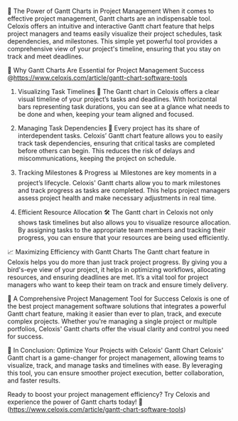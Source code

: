 🚀 The Power of Gantt Charts in Project Management
When it comes to effective project management, Gantt charts are an indispensable tool. Celoxis offers an intuitive and interactive Gantt chart feature that helps project managers and teams easily visualize their project schedules, task dependencies, and milestones. This simple yet powerful tool provides a comprehensive view of your project's timeline, ensuring that you stay on track and meet deadlines.

🌟 Why Gantt Charts Are Essential for Project Management Success @https://www.celoxis.com/article/gantt-chart-software-tools
1. Visualizing Task Timelines 📅
The Gantt chart in Celoxis offers a clear visual timeline of your project’s tasks and deadlines. With horizontal bars representing task durations, you can see at a glance what needs to be done and when, keeping your team aligned and focused.

2. Managing Task Dependencies 🔄
Every project has its share of interdependent tasks. Celoxis’ Gantt chart feature allows you to easily track task dependencies, ensuring that critical tasks are completed before others can begin. This reduces the risk of delays and miscommunications, keeping the project on schedule.

3. Tracking Milestones & Progress 📊
Milestones are key moments in a project’s lifecycle. Celoxis' Gantt charts allow you to mark milestones and track progress as tasks are completed. This helps project managers assess project health and make necessary adjustments in real time.

4. Efficient Resource Allocation 🛠️
The Gantt chart in Celoxis not only shows task timelines but also allows you to visualize resource allocation. By assigning tasks to the appropriate team members and tracking their progress, you can ensure that your resources are being used efficiently.

📈 Maximizing Efficiency with Gantt Charts
The Gantt chart feature in Celoxis helps you do more than just track project progress. By giving you a bird's-eye view of your project, it helps in optimizing workflows, allocating resources, and ensuring deadlines are met. It’s a vital tool for project managers who want to keep their team on track and ensure timely delivery.

🎯 A Comprehensive Project Management Tool for Success
Celoxis is one of the best project management software solutions that integrates a powerful Gantt chart feature, making it easier than ever to plan, track, and execute complex projects. Whether you're managing a single project or multiple portfolios, Celoxis' Gantt charts offer the visual clarity and control you need for success.

🌟 In Conclusion: Optimize Your Projects with Celoxis' Gantt Chart
Celoxis' Gantt chart is a game-changer for project management, allowing teams to visualize, track, and manage tasks and timelines with ease. By leveraging this tool, you can ensure smoother project execution, better collaboration, and faster results.

Ready to boost your project management efficiency? Try Celoxis and experience the power of Gantt charts today! 🚀(https://www.celoxis.com/article/gantt-chart-software-tools)
